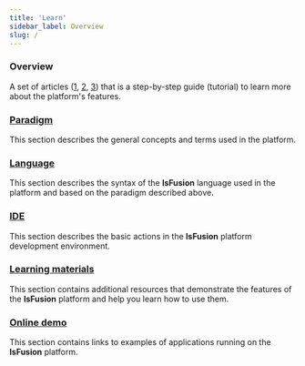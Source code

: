 ```yaml
---
title: 'Learn'
sidebar_label: Overview
slug: /
---
```


### Overview

A set of articles ([1](https://habr.com/ru/company/lsfusion/blog/458376/), [2](https://habr.com/ru/company/lsfusion/blog/460141/), [3](https://habr.com/ru/company/lsfusion/blog/460887/)) that is a step-by-step guide (tutorial) to learn more about the platform's features.

### [Paradigm](Paradigm.md)

This section describes the general concepts and terms used in the platform.

### [Language](Language.md)

This section describes the syntax of the **lsFusion** language used in the platform and based on the paradigm described above.

### [IDE](IDE.md)

This section describes the basic actions in the **lsFusion** platform development environment.

### [Learning materials](Learning_materials.md)

This section contains additional resources that demonstrate the features of the **lsFusion** platform and help you learn how to use them.

### [Online demo](Online_demo.md)

This section contains links to examples of applications running on the **lsFusion** platform.
